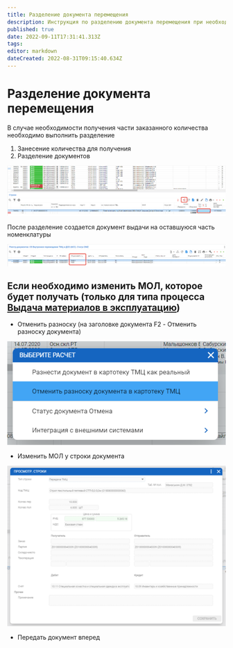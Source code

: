 ```yaml
---
title: Разделение документа перемещения
description: Инструкция по разделению документа перемещения при необходимости получения части количеств по заявке
published: true
date: 2022-09-11T17:31:41.313Z
tags: 
editor: markdown
dateCreated: 2022-08-31T09:15:40.634Z
---
```


# Разделение документа перемещения

В случае необходимости получения части заказанного количества необходимо выполнить разделение

1. Занесение количества для получения
2. Разделение документов

![](<../../assets/image (284).png>)

После разделение создается документ выдачи на оставшуюся часть номенклатуры

![](<../../assets/image (295).png>)



## Если необходимо изменить МОЛ, которое будет получать (только для типа процесса [Выдача материалов в эксплуатацию](../../uchet/peremesheniya-tovarov-1/materialy-v-ekspluatacii/vydacha-v-ekspluataciyu-1.md))

* Отменить разноску (на заголовке документа F2 - Отменить разноску документа)

![](<../../assets/image (698).png>)

* Изменить МОЛ у строки документа

![](<../../assets/image (433).png>)

* Передать документ вперед
